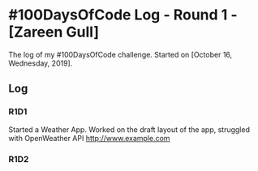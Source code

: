 # #100DaysOfCode Log - Round 1 - [Zareen Gull]

The log of my #100DaysOfCode challenge. Started on [October 16, Wednesday, 2019].

## Log

### R1D1 
Started a Weather App. Worked on the draft layout of the app, struggled with OpenWeather API http://www.example.com

### R1D2
